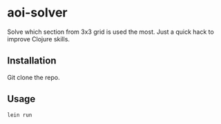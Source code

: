 # aoi-solver

Solve which section from 3x3 grid is used the most. Just a quick hack to improve
Clojure skills.

## Installation

Git clone the repo.

## Usage

`lein run`

